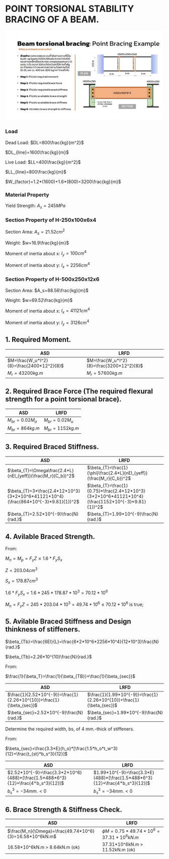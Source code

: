 # POINT TORSIONAL STABILITY BRACING OF A BEAM.

![image](./messageImage_1722234354841.jpg)

### Load

Dead Load: $DL=800\frac{kg}{m^2}$

$DL_{line}=1600\frac{kg}{m}$

Live Load: $LL=400\frac{kg}{m^2}$

$LL_{line}=800\frac{kg}{m}$

$W_{factor}=1.2*(1600)+1.6*(800)=3200\frac{kg}{m}$

### Material Property

Yield Strength: $A_s=245MPa$ 

### Section Property of H-250x100x6x4

Section Area: $A_s=21.52cm^2$

Weight: $w=16.9\frac{kg}{m}$

Moment of inertia about x: $I_y=100cm^4$

Moment of inertia about y: $I_x=2256cm^4$

### Section Property of H-500x250x12x6

Section Area: $A_s=88.56\frac{kg}{m}$

Weight: $w=69.52\frac{kg}{m}$

Moment of inertia about x: $I_x=41121 cm^4$

Moment of inertia about y: $I_y=3126 cm^4$

## 1. Required Moment.

| ASD | LRFD |
| ------ | ------ |
| $M=\frac{W_u*l^2}{8}=\frac{2400*12^2}{8}$ | $M=\frac{W_u*l^2}{8}=\frac{3200*12^2}{8}$ |
| $M_r=43200kg.m$ | $M_r=57600kg.m$ |


## 2. Required Brace Force (The required flexural strength for a point torsional brace).

| ASD | LRFD |
| ------ | ------ |
| $M_{br}=0.02M_a$ | $M_{br}=0.02M_u$ |
| $M_{br}=864kg.m$ | $M_{br}=1152kg.m$ |

## 3. Required Braced Stiffness.

| ASD | LRFD |
| ------ | ------ |
| $\beta_{T}=\Omega\frac{2.4*L}{nEI_{yeff}}(\frac{M_r}{C_b})^2$ | $\beta_{T}=\frac{1}{\phi}\frac{2.4*L}{nEI_{yeff}}(\frac{M_r}{C_b})^2$ |
| $\beta_{T}=3*\frac{2.4*12*10^3}{3*2*10^6*41121*10^4}(\frac{864*10^{-3}*9.81}{1})^2$ | $\beta_{T}=\frac{1}{0.75}*\frac{2.4*12*10^3}{3*2*10^6*41121*10^4}(\frac{1152*10^{-3}*9.81}{1})^2$ |
| $\beta_{T}=2.52*10^{-9}\frac{N}{rad.}$ | $\beta_{T}=1.99*10^{-9}\frac{N}{rad.}$ |

## 4. Avilable Braced Strength.

From:

$M_n=M_p=F_yZ\le 1.6*F_yS_x$

$Z=203.04cm^3$

$S_x=178.87cm^3$

$1.6*F_yS_x = 1.6*245*178.87*10^3 = 70.12*10^6$

$M_n=F_yZ=245*203.04*10^3 = 49.74*10^6 \le 70.12*10^6$ is true;

## 5. Avilable Braced Stiffness and Design thinkness of stiffeners.

$\beta_{Tb}=\frac{6EI}{L}=\frac{6*2*10^6*2256*10^4}{12*10^3}\frac{N}{rad.}$

$\beta_{Tb}=2.26*10^{10}\frac{N}{rad.}$

From:

$\frac{1}{\beta_T}=\frac{1}{\beta_{TB}}+\frac{1}{\beta_{sec}}$

| ASD | LRFD |
| ------ | ------ |
| $\frac{1}{2.52*10^{-9}}=\frac{1}{2.26*10^{10}}+\frac{1}{\beta_{sec}}$ | $\frac{1}{1.99*10^{-9}}=\frac{1}{2.26*10^{10}}+\frac{1}{\beta_{sec}}$ |
| $\beta_{sec}=2.52*10^{-9}\frac{N}{rad.}$ | $\beta_{sec}=1.99*10^{-9}\frac{N}{rad.}$ |

Determine the required width, bs, of 4 mm.-thick of stiffeners.

From:

$\beta_{sec}=\frac{3.3*E}{h_o}*[\frac{1.5*h_o*t_w^3}{12}+\frac{t_{st}*b_s^3}{12}]$

| ASD | LRFD |
| ------ | ------ |
| $2.52*10^{-9}=\frac{3.3*2*10^6}{488}*[\frac{1.5*488*6^3}{12}+\frac{4*b_s^3}{12}]$ | $1.99*10^{-9}=\frac{3.3*E}{488}*[\frac{1.5*488*6^3}{12}+\frac{4*b_s^3}{12}]$ |
| $b_s^3=-34mm. < 0$ | $b_s^3=-34mm. < 0$ |

## 6. Brace Strength & Stiffness Check.

| ASD | LRFD |
| ------ | ------ |
| $\frac{M_n}{\Omega}=\frac{49.74*10^6}{3}=16.58*10^6kN.m$ | $\phi M=0.75*49.74*10^6=37.31*10^6kN.m$ |
| 16.58*10^6kN.m > 8.64kN.m (ok) | 37.31*10^6kN.m > 11.52kN.m (ok) |